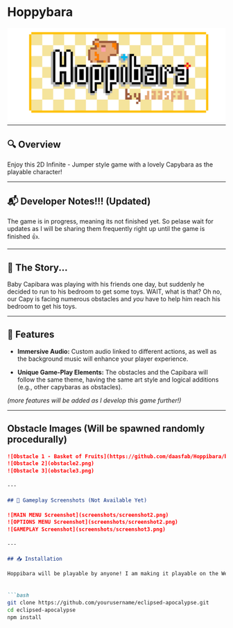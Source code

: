 # Hoppybara

<div align="center">
  <img src="Hoppibara_LOGO.png" alt="Game Logo" style="margin-bottom: -10px;">
</div>

---

## 🔍 Overview

Enjoy this 2D Infinite - Jumper style game with a lovely Capybara as the playable character!

---

## 📬 Developer Notes!!! (Updated)

The game is in progress, meaning its not finished yet. So pelase wait for updates as I will be sharing them frequently right up until the game is finished 👍.

---

## 📖 The Story...

Baby Capibara was playing with his friends one day, but suddenly he decided to run to his bedroom to get some toys. WAIT, what is that? Oh no, our Capy is facing numerous obstacles and *you* have to help him reach his bedroom to get his toys. 

---

## 👾 Features

- **Immersive Audio:** Custom audio linked to different actions, as well as the background music will enhance your player experience. 
  
- **Unique Game-Play Elements:** The obstacles and the Capibara will follow the same theme, having the same art style and logical additions (e.g., other capybaras as obstacles).

_(more features will be added as I develop this game further!)_

---

## Obstacle Images (Will be spawned randomly procedurally)
```markdown
![Obstacle 1 - Basket of Fruits](https://github.com/daasfab/Hoppibara/blob/main/Hoppibara%20Obstacle%201%20-%20Basket.png))
![Obstacle 2](obstacle2.png)
![Obstacle 3](obstacle3.png)

---

## 📸 Gameplay Screenshots (Not Available Yet)

![MAIN MENU Screenshot](screenshots/screenshot2.png)
![OPTIONS MENU Screenshot](screenshots/screenshot2.png)
![GAMEPLAY Screenshot](screenshots/screenshot3.png)

---

## 📥 Installation

Hoppibara will be playable by anyone! I am making it playable on the WebGL platform, meaning once the development is finished, you will be able to test it out! 😀

  
```bash
git clone https://github.com/yourusername/eclipsed-apocalypse.git
cd eclipsed-apocalypse
npm install




